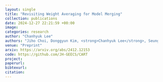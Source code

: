 ```yaml
---
layout: single
title: "Revisiting Weight Averaging for Model Merging"
collection: publications
date: 2024-12-27 22:21:59 +00:00
image: 
categories: research
author: "Chanhyuk Lee"
authors: "Jiho Choi, Donggyun Kim, <strong>Chanhyuk Lee</strong>, Seunghoon Hong"
venue: "Preprint"
arxiv: https://arxiv.org/abs/2412.12153
code: https://github.com/JH-GEECS/CART
project: 
paperurl: 
bibtexurl: 
citation: 
---
```

